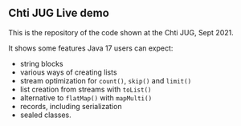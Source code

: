 ## Chti JUG Live demo

This is the repository of the code shown at the Chti JUG, Sept 2021. 

It shows some features Java 17 users can expect: 

- string blocks
- various ways of creating lists
- stream optimization for `count()`, `skip()` and `limit()`
- list creation from streams with `toList()`
- alternative to `flatMap()` with `mapMulti()`
- records, including serialization
- sealed classes.
